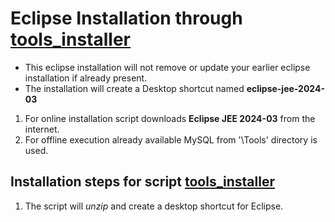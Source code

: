 # Eclipse Installation through [tools_installer](./tools_installer.bat)
- This eclipse installation will not remove or update your earlier eclipse installation if already present.
- The installation will create a Desktop shortcut named **eclipse-jee-2024-03**
  
1. For online installation script downloads **Eclipse JEE 2024-03** from the internet.
2. For offline execution already available MySQL from '\Tools\' directory is used.

## Installation steps for script [tools_installer](./tools_installer.bat)
1. The script will _unzip_ and create a desktop shortcut for Eclipse.
   


